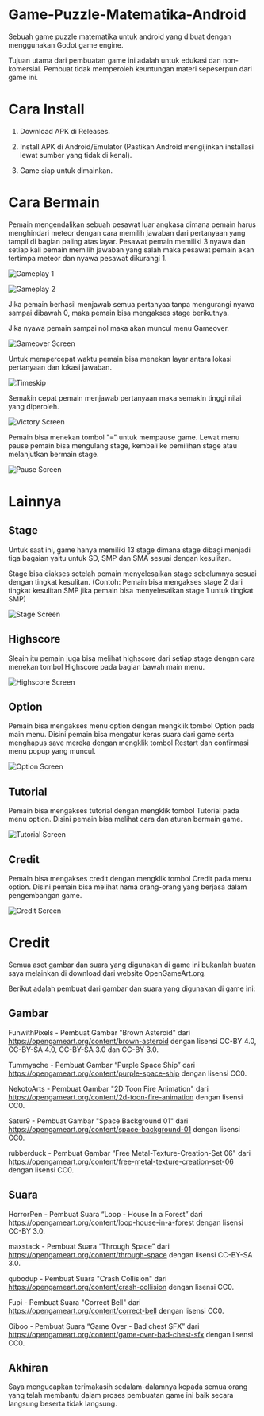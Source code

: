 ﻿
# Game-Puzzle-Matematika-Android

Sebuah game puzzle matematika untuk android yang dibuat dengan menggunakan Godot game engine.

Tujuan utama dari pembuatan game ini adalah untuk edukasi dan non-komersial. Pembuat tidak memperoleh keuntungan materi sepeserpun dari game ini.

  

# Cara Install

1. Download APK di Releases.

2. Install APK di Android/Emulator (Pastikan Android mengijinkan installasi lewat sumber yang tidak di kenal).

3. Game siap untuk dimainkan.

  

# Cara Bermain


Pemain mengendalikan sebuah pesawat luar angkasa dimana pemain harus menghindari meteor dengan cara memilih jawaban dari pertanyaan yang tampil di bagian paling atas layar. Pesawat pemain memiliki 3 nyawa dan setiap kali pemain memilih jawaban yang salah maka pesawat pemain akan tertimpa meteor dan nyawa pesawat dikurangi 1.

![Gameplay 1](ScreenShot/Gameplay1.jpg)

![Gameplay 2](ScreenShot/Gameplay2.jpg)

Jika pemain berhasil menjawab semua pertanyaa tanpa mengurangi nyawa sampai dibawah 0, maka pemain bisa mengakses stage berikutnya.

Jika nyawa pemain sampai nol maka akan muncul menu Gameover.
  
![Gameover Screen](ScreenShot/Gameover.jpg)

Untuk mempercepat waktu pemain bisa menekan layar antara lokasi pertanyaan dan lokasi jawaban.

![Timeskip](ScreenShot/Skip.jpg)

Semakin cepat pemain menjawab pertanyaan maka semakin tinggi nilai yang diperoleh.

![Victory Screen](ScreenShot/Victory.jpg)

Pemain bisa menekan tombol "≡" untuk mempause game. Lewat menu pause pemain bisa mengulang stage, kembali ke pemilihan stage atau melanjutkan bermain stage.

![Pause Screen](ScreenShot/Pause.jpg)
  
# Lainnya
## Stage
Untuk saat ini, game hanya memiliki 13 stage dimana stage dibagi menjadi tiga bagaian yaitu untuk SD, SMP dan SMA sesuai dengan kesulitan.

Stage bisa diakses setelah pemain menyelesaikan stage sebelumnya sesuai dengan tingkat kesulitan. (Contoh: Pemain bisa mengakses stage 2 dari tingkat kesulitan SMP jika pemain bisa menyelesaikan stage 1 untuk tingkat SMP)

![Stage Screen](ScreenShot/Stage.jpg)

## Highscore
Sleain itu pemain juga bisa melihat highscore dari setiap stage dengan cara menekan tombol Highscore pada bagian bawah main menu.

![Highscore Screen](ScreenShot/Highscore.jpg)
  
## Option
Pemain bisa mengakses menu option dengan mengklik tombol Option pada main menu. Disini pemain bisa mengatur keras suara dari game serta menghapus save mereka dengan mengklik tombol Restart dan confirmasi menu popup yang muncul.

![Option Screen](ScreenShot/Option.jpg)

## Tutorial
Pemain bisa mengakses tutorial dengan mengklik tombol Tutorial pada menu option. Disini pemain bisa melihat cara dan aturan bermain game.

![Tutorial Screen](ScreenShot/Tutorial.jpg)

## Credit
Pemain bisa mengakses credit dengan mengklik tombol Credit pada menu option. Disini pemain bisa melihat nama orang-orang yang berjasa dalam pengembangan game.

![Credit Screen](ScreenShot/Credit.jpg)



# Credit

Semua aset gambar dan suara yang digunakan di game ini bukanlah buatan saya melainkan di download dari website OpenGameArt.org.

  

Berikut adalah pembuat dari gambar dan suara yang digunakan di game ini:

  


## Gambar

  

FunwithPixels - Pembuat Gambar "Brown Asteroid" dari https://opengameart.org/content/brown-asteroid dengan lisensi CC-BY 4.0, CC-BY-SA 4.0, CC-BY-SA 3.0 dan CC-BY 3.0.

  

Tummyache - Pembuat Gambar “Purple Space Ship” dari https://opengameart.org/content/purple-space-ship dengan lisensi CC0.

  

NekotoArts - Pembuat Gambar "2D Toon Fire Animation" dari https://opengameart.org/content/2d-toon-fire-animation dengan lisensi CC0.

  

Satur9 - Pembuat Gambar "Space Background 01" dari https://opengameart.org/content/space-background-01 dengan lisensi CC0.

  

rubberduck - Pembuat Gambar “Free Metal-Texture-Creation-Set 06" dari https://opengameart.org/content/free-metal-texture-creation-set-06 dengan lisensi CC0.

  

## Suara

  

HorrorPen - Pembuat Suara “Loop - House In a Forest” dari https://opengameart.org/content/loop-house-in-a-forest dengan lisensi CC-BY 3.0.

  

maxstack - Pembuat Suara “Through Space” dari https://opengameart.org/content/through-space dengan lisensi CC-BY-SA 3.0.

  

qubodup - Pembuat Suara "Crash Collision" dari https://opengameart.org/content/crash-collision dengan lisensi CC0.

  

Fupi - Pembuat Suara "Correct Bell" dari https://opengameart.org/content/correct-bell dengan lisensi CC0.

  

Oiboo - Pembuat Suara “Game Over - Bad chest SFX” dari https://opengameart.org/content/game-over-bad-chest-sfx dengan lisensi CC0.

  
## Akhiran

Saya mengucapkan terimakasih sedalam-dalamnya kepada semua orang yang telah membantu dalam proses pembuatan game ini baik secara langsung beserta tidak langsung.
